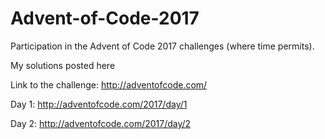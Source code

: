 # Advent-of-Code-2017

Participation in the Advent of Code 2017 challenges (where time permits).

My solutions posted here

Link to the challenge: http://adventofcode.com/

Day 1: http://adventofcode.com/2017/day/1

Day 2: http://adventofcode.com/2017/day/2
